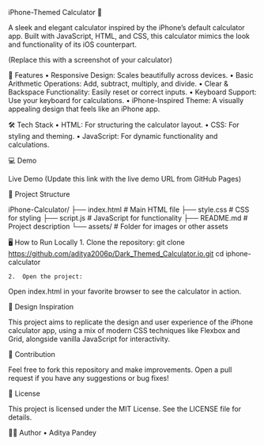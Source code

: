 iPhone-Themed Calculator 📱

A sleek and elegant calculator inspired by the iPhone’s default calculator app. Built with JavaScript, HTML, and CSS, this calculator mimics the look and functionality of its iOS counterpart.

(Replace this with a screenshot of your calculator)

🚀 Features
	•	Responsive Design: Scales beautifully across devices.
	•	Basic Arithmetic Operations: Add, subtract, multiply, and divide.
	•	Clear & Backspace Functionality: Easily reset or correct inputs.
	•	Keyboard Support: Use your keyboard for calculations.
	•	iPhone-Inspired Theme: A visually appealing design that feels like an iPhone app.

🛠️ Tech Stack
	•	HTML: For structuring the calculator layout.
	•	CSS: For styling and theming.
	•	JavaScript: For dynamic functionality and calculations.

💻 Demo

Live Demo
(Update this link with the live demo URL from GitHub Pages)

📂 Project Structure

iPhone-Calculator/
├── index.html        # Main HTML file
├── style.css         # CSS for styling
├── script.js         # JavaScript for functionality
├── README.md         # Project description
└── assets/           # Folder for images or other assets

🖥️ How to Run Locally
	1.	Clone the repository: git clone https://github.com/aditya2006p/Dark_Themed_Calculator.io.git
                cd iphone-calculator


	2.	Open the project:
Open index.html in your favorite browser to see the calculator in action.

🎨 Design Inspiration

This project aims to replicate the design and user experience of the iPhone calculator app, using a mix of modern CSS techniques like Flexbox and Grid, alongside vanilla JavaScript for interactivity.

🤝 Contribution

Feel free to fork this repository and make improvements. Open a pull request if you have any suggestions or bug fixes!

📜 License

This project is licensed under the MIT License. See the LICENSE file for details.

🧑‍💻 Author
	•	Aditya Pandey
